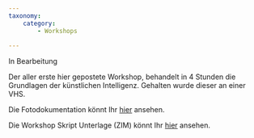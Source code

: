 ```yaml
---
taxonomy:
    category:
        - Workshops
        
---
```

In Bearbeitung

Der aller erste hier gepostete Workshop, behandelt in 4 Stunden die Grundlagen der künstlichen Intelligenz.
Gehalten wurde dieser an einer VHS.

Die Fotodokumentation könnt Ihr [hier](https://ki-workshop.org/protokoll-how-to-bildton-ki-4h/) ansehen.

Die Workshop Skript Unterlage (ZIM) könnt Ihr [hier](https://ki-workshop.org/skript-how-to-bildton-ki-4h/) ansehen.

